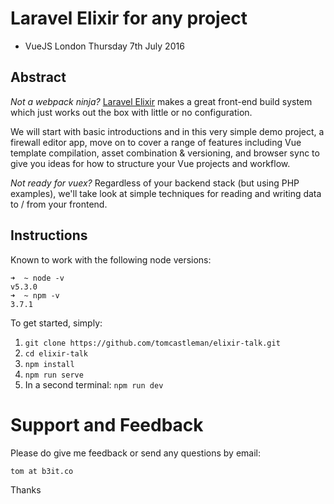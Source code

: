 # Laravel Elixir for any project

- VueJS London Thursday 7th July 2016

## Abstract

_Not a webpack ninja?_ [Laravel Elixir](https://github.com/laravel/elixir)
makes a great front-end build system which just works out the box with little
or no configuration.

We will start with basic introductions and in this very simple demo project,
a firewall editor app, move on to cover a range of features including Vue
template compilation, asset combination & versioning, and browser sync to give
you ideas for how to structure your Vue projects and workflow.

_Not ready for vuex?_ Regardless of your backend stack (but using PHP examples),
we'll take look at simple techniques for reading and writing data to / from your
frontend.

## Instructions

Known to work with the following node versions:
```
➜  ~ node -v
v5.3.0
➜  ~ npm -v
3.7.1
```

To get started, simply:

1. `git clone https://github.com/tomcastleman/elixir-talk.git`
2. `cd elixir-talk`
3. `npm install`
4. `npm run serve`
5. In a second terminal: `npm run dev`

# Support and Feedback

Please do give me feedback or send any questions by email:

`tom at b3it.co`

Thanks

